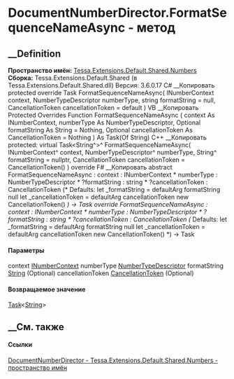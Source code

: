 # DocumentNumberDirector.FormatSequenceNameAsync - метод
##  __Definition
 **Пространство имён:**
[Tessa.Extensions.Default.Shared.Numbers](N_Tessa_Extensions_Default_Shared_Numbers.htm)  
 **Сборка:** Tessa.Extensions.Default.Shared (в
Tessa.Extensions.Default.Shared.dll) Версия: 3.6.0.17
C# __Копировать
     protected override Task<string> FormatSequenceNameAsync(
    	INumberContext context,
    	NumberTypeDescriptor numberType,
    	string formatString = null,
    	CancellationToken cancellationToken = default
    )
VB __Копировать
     Protected Overrides Function FormatSequenceNameAsync ( 
    	context As INumberContext,
    	numberType As NumberTypeDescriptor,
    	Optional formatString As String = Nothing,
    	Optional cancellationToken As CancellationToken = Nothing
    ) As Task(Of String)
C++ __Копировать
     protected:
    virtual Task<String^>^ FormatSequenceNameAsync(
    	INumberContext^ context, 
    	NumberTypeDescriptor^ numberType, 
    	String^ formatString = nullptr, 
    	CancellationToken cancellationToken = CancellationToken()
    ) override
F# __Копировать
     abstract FormatSequenceNameAsync : 
            context : INumberContext * 
            numberType : NumberTypeDescriptor * 
            ?formatString : string * 
            ?cancellationToken : CancellationToken 
    (* Defaults:
            let _formatString = defaultArg formatString null
            let _cancellationToken = defaultArg cancellationToken new CancellationToken()
    *)
    -> Task<string> 
    override FormatSequenceNameAsync : 
            context : INumberContext * 
            numberType : NumberTypeDescriptor * 
            ?formatString : string * 
            ?cancellationToken : CancellationToken 
    (* Defaults:
            let _formatString = defaultArg formatString null
            let _cancellationToken = defaultArg cancellationToken new CancellationToken()
    *)
    -> Task<string> 
#### Параметры
context [INumberContext](T_Tessa_Cards_Numbers_INumberContext.htm)
numberType
[NumberTypeDescriptor](T_Tessa_Cards_Numbers_NumberTypeDescriptor.htm)
formatString [String](https://learn.microsoft.com/dotnet/api/system.string)
(Optional)
cancellationToken
[CancellationToken](https://learn.microsoft.com/dotnet/api/system.threading.cancellationtoken)
(Optional)
#### Возвращаемое значение
[Task](https://learn.microsoft.com/dotnet/api/system.threading.tasks.task-1)<[String](https://learn.microsoft.com/dotnet/api/system.string)>
##  __См. также
#### Ссылки
[DocumentNumberDirector -
](T_Tessa_Extensions_Default_Shared_Numbers_DocumentNumberDirector.htm)
[Tessa.Extensions.Default.Shared.Numbers - пространство
имён](N_Tessa_Extensions_Default_Shared_Numbers.htm)
